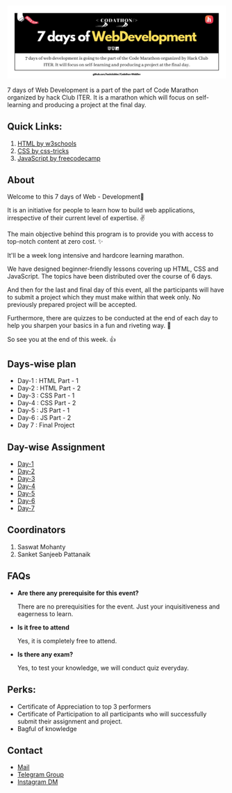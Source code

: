 
<img src="./img/hero.png">


7 days of Web Development is a part of the part of Code Marathon organized by hack Club ITER. It is a marathon which will focus on self-learning and producing a project at the final day.

## Quick Links:
1. [HTML by w3schools](https://www.w3schools.com/html/)
2. [CSS by css-tricks](https://css-tricks.com/)
3. [JavaScript by freecodecamp](https://www.freecodecamp.org/learn/javascript-algorithms-and-data-structures/)

## About
Welcome to this 7 days of Web - Development👋

It is an initiative for people to learn how to build web applications, irrespective of their current level of expertise. ✌ 

The main objective behind this program is to provide you with access to top-notch content at zero cost. ✨

It'll be a week long intensive and hardcore learning marathon. 

We have designed beginner-friendly lessons covering up HTML, CSS and JavaScript. The topics have been distributed over the course of 6 days. 

And then for the last and final day of this event, all the participants will have to submit a project which they must make within that week only. No previously prepared project will be accepted. 

Furthermore, there are quizzes to be conducted at the end of each day to help you sharpen your basics in a fun and riveting way. 💛

So see you at the end of this week. 👍

## Days-wise plan
- Day-1 : HTML Part - 1
- Day-2 : HTML Part - 2
- Day-3 : CSS Part - 1
- Day-4 : CSS Part - 2
- Day-5 : JS Part - 1
- Day-6 : JS Part - 2
- Day 7 : Final Project

## Day-wise Assignment
- [Day-1](https://github.com/hackclubiter/Codathon-WebDev/blob/main/Day-1/README.md) 
- [Day-2](https://github.com/hackclubiter/Codathon-WebDev/blob/main/Day-2/README.md)
- [Day-3](https://github.com/hackclubiter/Codathon-WebDev/blob/main/Day-3/README.md) 
- [Day-4](https://github.com/hackclubiter/Codathon-WebDev/blob/main/Day-4/README.md)
- [Day-5](https://github.com/hackclubiter/Codathon-WebDev/blob/main/Day-5/README.md)
- [Day-6](https://github.com/hackclubiter/Codathon-WebDev/blob/main/Day-6/README.md)
- [Day-7](https://github.com/hackclubiter/Codathon-WebDev/blob/main/Day-7/README.md)

## Coordinators
1. Saswat Mohanty
2. Sanket Sanjeeb Pattanaik 


## FAQs
- **Are there any prerequisite for this event?**

    There are no prerequisities for the event. Just your inquisitiveness and eagerness to learn.
- **Is it free to attend**

    Yes, it is completely free to attend.
- **Is there any exam?**

    Yes, to test your knowledge, we will conduct quiz everyday.

## Perks:
- Certificate of Appreciation to top 3 performers
- Certificate of Participation to all participants who will successfully submit their assignment and project.
- Bagful of knowledge

## Contact
- [Mail](mailto:hackclubiter@gmail.com)
- [Telegram Group](https://t.me/joinchat/TBY1nvuLJKJVeY5y)
- [Instagram DM](https://www.instagram.com/hackclubiter/)
